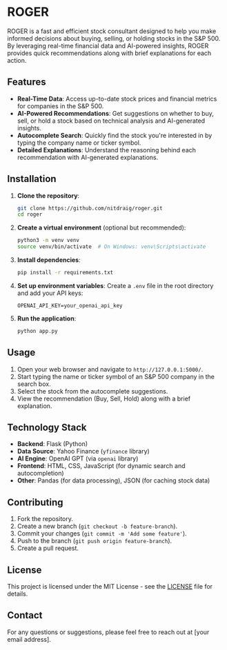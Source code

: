 # ROGER

ROGER is a fast and efficient stock consultant designed to help you make informed decisions about buying, selling, or holding stocks in the S&P 500. By leveraging real-time financial data and AI-powered insights, ROGER provides quick recommendations along with brief explanations for each action.

## Features

- **Real-Time Data**: Access up-to-date stock prices and financial metrics for companies in the S&P 500.
- **AI-Powered Recommendations**: Get suggestions on whether to buy, sell, or hold a stock based on technical analysis and AI-generated insights.
- **Autocomplete Search**: Quickly find the stock you're interested in by typing the company name or ticker symbol.
- **Detailed Explanations**: Understand the reasoning behind each recommendation with AI-generated explanations.

## Installation

1. **Clone the repository**:
    ```bash
    git clone https://github.com/nitdraig/roger.git
    cd roger
    ```

2. **Create a virtual environment** (optional but recommended):
    ```bash
    python3 -m venv venv
    source venv/bin/activate  # On Windows: venv\Scripts\activate
    ```

3. **Install dependencies**:
    ```bash
    pip install -r requirements.txt
    ```

4. **Set up environment variables**:
    Create a `.env` file in the root directory and add your API keys:
    ```
    OPENAI_API_KEY=your_openai_api_key
    ```

5. **Run the application**:
    ```bash
    python app.py
    ```

## Usage

1. Open your web browser and navigate to `http://127.0.0.1:5000/`.
2. Start typing the name or ticker symbol of an S&P 500 company in the search box.
3. Select the stock from the autocomplete suggestions.
4. View the recommendation (Buy, Sell, Hold) along with a brief explanation.

## Technology Stack

- **Backend**: Flask (Python)
- **Data Source**: Yahoo Finance (`yfinance` library)
- **AI Engine**: OpenAI GPT (via `openai` library)
- **Frontend**: HTML, CSS, JavaScript (for dynamic search and autocompletion)
- **Other**: Pandas (for data processing), JSON (for caching stock data)

## Contributing

1. Fork the repository.
2. Create a new branch (`git checkout -b feature-branch`).
3. Commit your changes (`git commit -m 'Add some feature'`).
4. Push to the branch (`git push origin feature-branch`).
5. Create a pull request.

## License

This project is licensed under the MIT License - see the [LICENSE](LICENSE) file for details.

## Contact

For any questions or suggestions, please feel free to reach out at [your email address].


